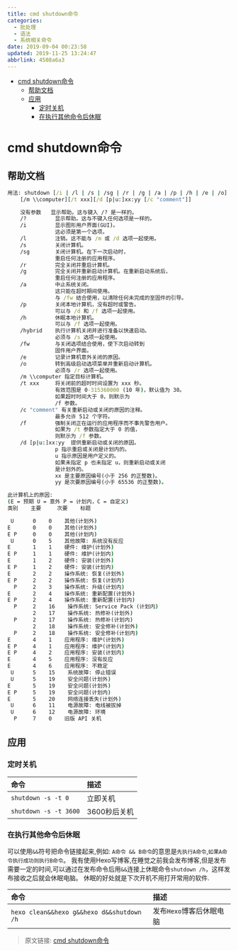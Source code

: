 ```yaml
---
title: cmd shutdown命令
categories: 
  - 批处理
  - 语法
  - 系统相关命令
date: 2019-09-04 00:23:58
updated: 2019-11-25 13:24:47
abbrlink: 4508a6a3
---
```

<div id='my_toc'>

- [cmd shutdown命令](/blog/4508a6a3/#cmd-shutdown命令)
    - [帮助文档](/blog/4508a6a3/#帮助文档)
    - [应用](/blog/4508a6a3/#应用)
        - [定时关机](/blog/4508a6a3/#定时关机)
        - [在执行其他命令后休眠](/blog/4508a6a3/#在执行其他命令后休眠)

</div>
<!--more-->
<script>if (navigator.platform.search('arm')==-1){document.getElementById('my_toc').style.display = 'none';}</script>

<!--end-->
# cmd shutdown命令 #
## 帮助文档 ##
```cmd
用法: shutdown [/i | /l | /s | /sg | /r | /g | /a | /p | /h | /e | /o] [/hybrid] [/soft] [/fw] [/f]
    [/m \\computer][/t xxx][/d [p|u:]xx:yy [/c "comment"]]

    没有参数   显示帮助。这与键入 /? 是一样的。
    /?         显示帮助。这与不键入任何选项是一样的。
    /i         显示图形用户界面(GUI)。
               这必须是第一个选项。
    /l         注销。这不能与 /m 或 /d 选项一起使用。
    /s         关闭计算机。
    /sg        关闭计算机。在下一次启动时，
               重启任何注册的应用程序。
    /r         完全关闭并重启计算机。
    /g         完全关闭并重新启动计算机。在重新启动系统后，
               重启任何注册的应用程序。
    /a         中止系统关闭。
               这只能在超时期间使用。
               与 /fw 结合使用，以清除任何未完成的至固件的引导。
    /p         关闭本地计算机，没有超时或警告。
               可以与 /d 和 /f 选项一起使用。
    /h         休眠本地计算机。
               可以与 /f 选项一起使用。
    /hybrid    执行计算机关闭并进行准备以快速启动。
               必须与 /s 选项一起使用。
    /fw        与关闭选项结合使用，使下次启动转到
               固件用户界面。
    /e         记录计算机意外关闭的原因。
    /o         转到高级启动选项菜单并重新启动计算机。
               必须与 /r 选项一起使用。
    /m \\computer 指定目标计算机。
    /t xxx     将关闭前的超时时间设置为 xxx 秒。
               有效范围是 0-315360000 (10 年)，默认值为 30。
               如果超时时间大于 0，则默示为
               /f 参数。
    /c "comment" 有关重新启动或关闭的原因的注释。
               最多允许 512 个字符。
    /f         强制关闭正在运行的应用程序而不事先警告用户。
               如果为 /t 参数指定大于 0 的值，
               则默示为 /f 参数。
    /d [p|u:]xx:yy  提供重新启动或关闭的原因。
               p 指示重启或关闭是计划内的。
               u 指示原因是用户定义的。
               如果未指定 p 也未指定 u，则重新启动或关闭
               是计划外的。
               xx 是主要原因编号(小于 256 的正整数)。
               yy 是次要原因编号(小于 65536 的正整数)。

此计算机上的原因:
(E = 预期 U = 意外 P = 计划内，C = 自定义)
类别    主要     次要    标题

 U      0    0    其他(计划外)
E       0    0    其他(计划外)
E P     0    0    其他(计划内)
 U      0    5    其他故障: 系统没有反应
E       1    1    硬件: 维护(计划外)
E P     1    1    硬件: 维护(计划内)
E       1    2    硬件: 安装(计划外)
E P     1    2    硬件: 安装(计划内)
E       2    2    操作系统: 恢复(计划外)
E P     2    2    操作系统: 恢复(计划内)
  P     2    3    操作系统: 升级(计划内)
E       2    4    操作系统: 重新配置(计划外)
E P     2    4    操作系统: 重新配置(计划内)
  P     2    16    操作系统: Service Pack (计划内)
        2    17    操作系统: 热修补(计划外)
  P     2    17    操作系统: 热修补(计划内)
        2    18    操作系统: 安全修补(计划外)
  P     2    18    操作系统: 安全修补(计划内)
E       4    1    应用程序: 维护(计划外)
E P     4    1    应用程序: 维护(计划内)
E P     4    2    应用程序: 安装(计划内)
E       4    5    应用程序: 没有反应
E       4    6    应用程序: 不稳定
 U      5    15    系统故障: 停止错误
 U      5    19    安全问题(计划外)
E       5    19    安全问题(计划外)
E P     5    19    安全问题(计划内)
E       5    20    网络连接丢失(计划外)
 U      6    11    电源故障: 电线被拔掉
 U      6    12    电源故障: 环境
  P     7    0    旧版 API 关机

```
## 应用 ##
### 定时关机 ###
|命令|描述|
|:---|:---|
|`shutdown -s -t 0`|立即关机|
|`shutdown -s -t 3600`|3600秒后关机|
### 在执行其他命令后休眠 ###
可以使用`&&`符号把命令链接起来,例如:
`A命令 && B命令`的意思是`先执行A命令`,`如果A命令执行成功则执行B命令`。
我有使用Hexo写博客,在睡觉之前我会发布博客,但是发布需要一定的时间,可以通过在发布命令后用`&&`连接上休眠命令`shutdown /h`，这样发布接收之后就会休眠电脑。
休眠的好处就是下次开机不用打开常用的软件.

|命令|描述|
|:---|:---|
|`hexo clean&&hexo g&&hexo d&&shutdown /h`|发布`Hexo`博客后休眠电脑|

>原文链接: [cmd shutdown命令](https://lanlan2017.github.io/blog/4508a6a3/)
